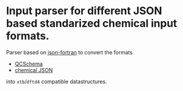 # Input parser for different JSON based standarized chemical input formats.

Parser based on [json-fortran](https://github.com/jacobwilliams/json-fortran) to convert the formats

- [QCSchema](https://molssi-qc-schema.readthedocs.io/en/latest/index.html)
- [chemical JSON](http://wiki.openchemistry.org/Chemical_JSON)

into `xtb`/`dftd4` compatible datastructures.
